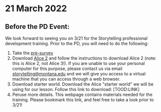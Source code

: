 # 21 March 2022

## Before the PD Event:

We look forward to seeing you on 3/21 for the Storytelling professional
development training.  Prior to the PD, you will need to do the following:

1. Take the [pre-survey]()
2. Download [Alice 2](https://www.alice.org/get-alice/alice-2/) and follow the
   instructions to download Alice 2 (note: this is Alice 2, not Alice 3!).  If
   you are unable to use your personal computer for this purpose, please contact
   us via email <storytelling@montana.edu> and we will give you access to a
   virtual machine that you can access through a web browser.
3. Download starter world. Download the Alice "starter world" we will be using
   for our lesson. Follow this link to download: [TOOD:LINK] 
4. Peruse more details. This webpage contains materials needed for the training.
   Please bookmark this link, and feel free to take a look prior to 3/21!
